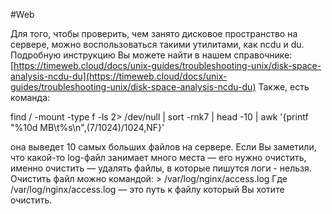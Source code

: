 #Web 

Для того, чтобы проверить, чем занято дисковое пространство на сервере, можно воспользоваться такими утилитами, как ncdu и du. 
Подробную инструкцию Вы можете найти в нашем справочнике: [https://timeweb.cloud/docs/unix-guides/troubleshooting-unix/disk-space-analysis-ncdu-du](https://timeweb.cloud/docs/unix-guides/troubleshooting-unix/disk-space-analysis-ncdu-du) 
Также, есть команда: 

find / -mount -type f -ls 2> /dev/null | sort -rnk7 | head -10 | awk '{printf "%10d MB\t%s\n",($7/1024)/1024,$NF}' 

она выведет 10 самых больших файлов на сервере. 
Если Вы заметили, что какой-то log-файл занимает много места — его нужно очистить, именно очистить — удалять файлы, в которые пишутся логи - нельзя. 
Очистить файл можно командой: > /var/log/nginx/access.log Где /var/log/nginx/access.log — это путь к файлу который Вы хотите очистить. 
